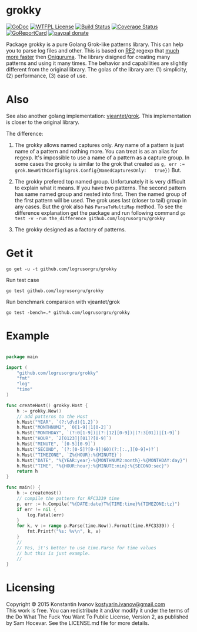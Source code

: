 # grokky

[![GoDoc](https://godoc.org/github.com/logrusorgru/grokky?status.svg)](https://godoc.org/github.com/logrusorgru/grokky)
[![WTFPL License](https://img.shields.io/badge/license-wtfpl-blue.svg)](http://www.wtfpl.net/about/)
[![Build Status](https://travis-ci.org/logrusorgru/grokky.svg)](https://travis-ci.org/logrusorgru/grokky)
[![Coverage Status](https://coveralls.io/repos/logrusorgru/grokky/badge.svg?branch=master)](https://coveralls.io/r/logrusorgru/grokky?branch=master)
[![GoReportCard](http://goreportcard.com/badge/logrusorgru/grokky)](http://goreportcard.com/report/logrusorgru/grokky)
[![paypal donate](https://img.shields.io/badge/paypal%20%24-donate-orange.svg)](https://www.paypal.com/cgi-bin/webscr?cmd=_s-xclick&hosted_button_id=G8BMK885XNB7C)

Package grokky is a pure Golang Grok-like patterns library. This can
help you to parse log files and other. This is based on
[RE2](https://en.wikipedia.org/wiki/RE2_%28software%29)
regexp that
[much more faster](https://swtch.com/~rsc/regexp/regexp1.html)
then
[Oniguruma](https://en.wikipedia.org/wiki/Oniguruma).
The library disigned for creating
many patterns and using it many times. The behavior and capabilities
are slightly different from the original library. The golas of the
library are: (1) simplicity, (2) performance, (3) ease of use.

# Also

See also another golang implementation: [vjeantet/grok](https://github.com/vjeantet/grok). This implementation is closer to the original library.

The difference:

1. The grokky allows named captures only. Any name of a pattern is just
  name of a pattern and nothing more. You can treat is as an alias
  for regexp. It's impossible to use a name of a pattern as a capture group.
  In some cases the grooky is similar to the grok that created as
  `g, err := grok.NewWithConfig(&grok.Config{NamedCapturesOnly:   true})`
  But.

2. The grokky prefered top named group. Unfortunately it is very
  difficult to explain what it means. If you have two patterns. The second
  pattern has same named group and nested into first. Then the named group of
  the first pattern will be used. The grok uses last (closer to tail) group
  in any cases. But the grok also has `ParseToMultiMap` method. To see the
  difference explanation get the package and run following command
  `go test -v -run the_difference github.com/logrusorgru/grokky`

3. The grokky designed as a factory of patterns.

# Get it

```
go get -u -t github.com/logrusorgru/grokky
```

Run test case

```
go test github.com/logrusorgru/grokky
```

Run benchmark comparsion with vjeantet/grok

```
go test -bench=.* github.com/logrusorgru/grokky
```


# Example


```go

package main

import (
	"github.com/logrusorgru/grokky"
	"fmt"
	"log"
	"time"
)

func createHost() grokky.Host {
	h := grokky.New()
	// add patterns to the Host
	h.Must("YEAR", `(?:\d\d){1,2}`)
	h.Must("MONTHNUM2", `0[1-9]|1[0-2]`)
	h.Must("MONTHDAY", `(?:0[1-9])|(?:[12][0-9])|(?:3[01])|[1-9]`)
	h.Must("HOUR", `2[0123]|[01]?[0-9]`)
	h.Must("MINUTE", `[0-5][0-9]`)
	h.Must("SECOND", `(?:[0-5]?[0-9]|60)(?:[:.,][0-9]+)?`)
	h.Must("TIMEZONE", `Z%{HOUR}:%{MINUTE}`)
	h.Must("DATE", "%{YEAR:year}-%{MONTHNUM2:month}-%{MONTHDAY:day}")
	h.Must("TIME", "%{HOUR:hour}:%{MINUTE:min}:%{SECOND:sec}")
	return h
}

func main() {
	h := createHost()
	// compile the pattern for RFC3339 time
	p, err := h.Compile("%{DATE:date}T%{TIME:time}%{TIMEZONE:tz}")
	if err != nil {
		log.Fatal(err)
	}
	for k, v := range p.Parse(time.Now().Format(time.RFC3339)) {
		fmt.Printf("%s: %v\n", k, v)
	}
	//
	// Yes, it's better to use time.Parse for time values
	// but this is just example.
	//
}

```

# Licensing

Copyright © 2015 Konstantin Ivanov <kostyarin.ivanov@gmail.com>  
This work is free. You can redistribute it and/or modify it under the
terms of the Do What The Fuck You Want To Public License, Version 2,
as published by Sam Hocevar. See the LICENSE.md file for more details.
